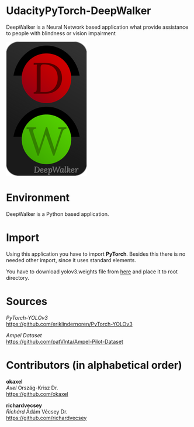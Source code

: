 # UdacityPyTorch-DeepWalker
DeepWalker is a Neural Network based application what provide assistance to people with blindness or vision impairment

![DeepWalker Logo](/icon_deepwalker.png)


# Environment
DeepWalker is a Python based application.



# Import
Using this application you have to import **PyTorch**. Besides this there is no needed other import, since it uses standard elements.

You have to download yolov3.weights file from [here](https://pjreddie.com/media/files/yolov3.weights) and place it to root directory.



# Sources
  *PyTorch-YOLOv3*<br/>
  https://github.com/eriklindernoren/PyTorch-YOLOv3
  
  *Ampel Dataset*<br/>
  https://github.com/patVlnta/Ampel-Pilot-Dataset



# Contributors (in alphabetical order)
  **okaxel**<br/>
    *Axel* Ország-Krisz Dr.<br/>
    https://github.com/okaxel
    
  **richardvecsey**<br/>
    *Richárd* Ádám Vécsey Dr.<br/>
    https://github.com/richardvecsey
